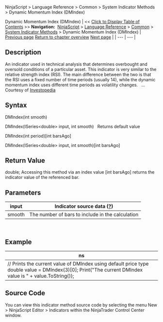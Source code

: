 ﻿
NinjaScript \> Language Reference \> Common \> System Indicator Methods \> Dynamic Momentum Index (DMIndex)

Dynamic Momentum Index (DMIndex)
| \<\< [Click to Display Table of Contents](dynamic_momentum_index_dmindex.md) \>\> **Navigation:**     [NinjaScript](ninjascript-1.md) \> [Language Reference](language_reference_wip-1.md) \> [Common](common-1.md) \> [System Indicator Methods](indicators-1.md) \> Dynamic Momentum Index (DMIndex) | [Previous page](double_stochastics-1.md) [Return to chapter overview](indicators-1.md) [Next page](ease_of_movement-1.md) |
| --- | --- |
## Description
An indicator used in technical analysis that determines overbought and oversold conditions of a particular asset. This indicator is very similar to the relative strength index (RSI). The main difference between the two is that the RSI uses a fixed number of time periods (usually 14\), while the dynamic momentum index uses different time periods as volatility changes.
 
... Courtesy of [Investopedia](http://www.investopedia.com/terms/d/dynamicmomentumindex.asp)

## Syntax
DMIndex(int smooth)  

DMIndex(ISeries\<double\> input, int smooth)
 
Returns default value  

DMIndex(int period)\[int barsAgo]  

DMIndex(ISeries\<double\> input, int smooth)\[int barsAgo]

## Return Value
double; Accessing this method via an index value \[int barsAgo] returns the indicator value of the referenced bar.

## Parameters
| input | Indicator source data ([?](valid_input_data_for_indicator-1.md)) |
| --- | --- |
| smooth | The number of bars to include in the calculation |

 
## 
## Example
| ns |
| --- |
| // Prints the current value of DMIndex using default price type double value \= DMIndex(3)\[0]; Print("The current DMIndex value is " \+ value.ToString()); |

## Source Code
You can view this indicator method source code by selecting the menu New \> NinjaScript Editor \> Indicators within the NinjaTrader Control Center window.
